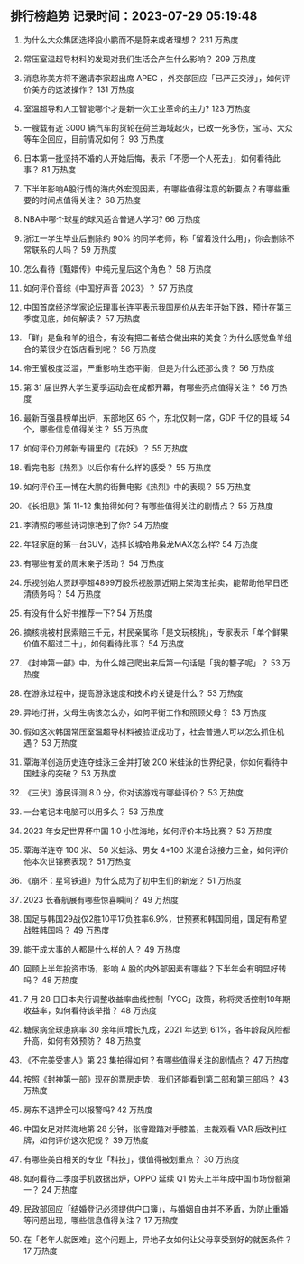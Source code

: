
## 排行榜趋势 记录时间：2023-07-29 05:19:48
  
  1. 为什么大众集团选择投小鹏而不是蔚来或者理想？ 231 万热度
    
  2. 常压室温超导材料的发现对我们生活会产生什么影响？ 209 万热度
    
  3. 消息称美方将不邀请李家超出席 APEC ，外交部回应「已严正交涉」，如何评价美方的这波操作？ 131 万热度
    
  4. 室温超导和人工智能哪个才是新一次工业革命的主力? 123 万热度
    
  5. 一艘载有近 3000 辆汽车的货轮在荷兰海域起火，已致一死多伤，宝马、大众等车企回应，目前情况如何？ 93 万热度
    
  6. 日本第一批坚持不婚的人开始后悔，表示「不愿一个人死去」，如何看待此事？ 81 万热度
    
  7. 下半年影响A股行情的海内外宏观因素，有哪些值得注意的新要点？有哪些重要的时间点值得关注？ 68 万热度
    
  8. NBA中哪个球星的球风适合普通人学习? 66 万热度
    
  9. 浙江一学生毕业后删除约 90% 的同学老师，称「留着没什么用」，你会删除不常联系的人吗？ 59 万热度
    
  10. 怎么看待《甄嬛传》中纯元皇后这个角色？ 58 万热度
    
  11. 如何评价音综《中国好声音 2023》？ 57 万热度
    
  12. 中国首席经济学家论坛理事长连平表示我国房价从去年开始下跌，预计在第三季度见底，如何解读？ 57 万热度
    
  13. 「鲜」是鱼和羊的组合，有没有把二者结合做出来的美食？为什么感觉鱼羊组合的菜很少在饭店看到呢？ 56 万热度
    
  14. 帝王蟹极度泛滥，严重影响生态平衡，但是为什么还那么贵？ 56 万热度
    
  15. 第 31 届世界大学生夏季运动会在成都开幕，有哪些亮点值得关注？ 56 万热度
    
  16. 最新百强县榜单出炉，东部地区 65 个，东北仅剩一席，GDP 千亿的县域 54 个，哪些信息值得关注？ 55 万热度
    
  17. 如何评价刀郎新专辑里的《花妖》？ 55 万热度
    
  18. 看完电影《热烈》以后你有什么样的感受？ 55 万热度
    
  19. 如何评价王一博在大鹏的街舞电影《热烈》中的表现？ 55 万热度
    
  20. 《长相思》第 11-12 集拍得如何？有哪些值得关注的剧情点？ 55 万热度
    
  21. 李清照的哪些诗词惊艳到了你? 54 万热度
    
  22. 年轻家庭的第一台SUV，选择长城哈弗枭龙MAX怎么样? 54 万热度
    
  23. 有哪些有爱的周末亲子活动？ 54 万热度
    
  24. 乐视创始人贾跃亭超4899万股乐视股票近期上架淘宝拍卖，能帮助他早日还清债务吗？ 54 万热度
    
  25. 有没有什么好书推荐一下? 54 万热度
    
  26. 摘核桃被村民索赔三千元，村民亲属称「是文玩核桃」，专家表示「单个鲜果价值不超过二十」，如何看待此事？ 54 万热度
    
  27. 《封神第一部》中，为什么妲己爬出来后第一句话是「我的簪子呢」？ 53 万热度
    
  28. 在游泳过程中，提高游泳速度和技术的关键是什么？ 53 万热度
    
  29. 异地打拼，父母生病该怎么办，如何平衡工作和照顾父母？ 53 万热度
    
  30. 假如这次韩国常压室温超导材料被验证成功了，社会普通人可以怎么抓住机遇？ 53 万热度
    
  31. 覃海洋创造历史连夺蛙泳三金并打破 200 米蛙泳的世界纪录，你如何看待中国蛙泳的突破？ 53 万热度
    
  32. 《三伏》游民评测 8.0 分，你对该游戏有哪些评价？ 53 万热度
    
  33. 一台笔记本电脑可以用多久？ 53 万热度
    
  34. 2023 年女足世界杯中国 1:0 小胜海地，如何评价本场比赛？ 53 万热度
    
  35. 覃海洋连夺 100 米、 50 米蛙泳、男女 4*100 米混合泳接力三金，如何评价他本次世锦赛表现？ 51 万热度
    
  36. 《崩坏：星穹铁道》为什么成为了初中生们的新宠？ 51 万热度
    
  37. 2023 长春航展有哪些惊喜瞬间？ 49 万热度
    
  38. 国足与韩国29战仅2胜10平17负胜率6.9%，世预赛和韩国同组，国足有希望战胜韩国吗？ 49 万热度
    
  39. 能干成大事的人都是什么样的人？ 49 万热度
    
  40. 回顾上半年投资市场，影响 A 股的内外部因素有哪些？下半年会有明显好转吗？ 48 万热度
    
  41. 7 月 28 日日本央行调整收益率曲线控制「YCC」政策，称将灵活控制10年期收益率，如何看待该举措？ 48 万热度
    
  42. 糖尿病全球患病率 30 余年间增长九成，2021 年达到 6.1%，各年龄段风险都升高，如何有效预防？ 48 万热度
    
  43. 《不完美受害人》第 23 集拍得如何？有哪些值得关注的剧情点？ 47 万热度
    
  44. 按照《封神第一部》现在的票房走势，我们还能看到第二部和第三部吗？ 43 万热度
    
  45. 房东不退押金可以报警吗? 42 万热度
    
  46. 中国女足对阵海地第 28 分钟，张睿蹬踏对手膝盖，主裁观看 VAR 后改判红牌，如何评价这次犯规？ 39 万热度
    
  47. 有哪些美白相关的专业「科技」，很值得被划重点？ 30 万热度
    
  48. 如何看待二季度手机数据出炉，OPPO 延续 Q1 势头上半年成中国市场份额第一？ 24 万热度
    
  49. 民政部回应「结婚登记必须提供户口簿」，与婚姻自由并不矛盾，为防止重婚等问题出现，哪些信息值得关注？ 17 万热度
    
  50. 在「老年人就医难」这个问题上，异地子女如何让父母享受到好的就医条件？ 17 万热度
    